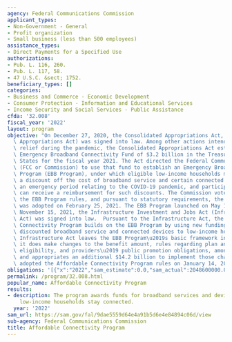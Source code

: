 ```yaml
---
agency: Federal Communications Commission
applicant_types:
- Non-Government - General
- Profit organization
- Small business (less than 500 employees)
assistance_types:
- Direct Payments for a Specified Use
authorizations:
- Pub. L. 116, 260.
- Pub. L. 117, 58.
- 47 U.S.C. &sect; 1752.
beneficiary_types: []
categories:
- Business and Commerce - Economic Development
- Consumer Protection - Information and Educational Services
- Income Security and Social Services - Public Assistance
cfda: '32.008'
fiscal_year: '2022'
layout: program
objective: "On December 27, 2020, the Consolidated Appropriations Act, 2021 (Consolidated\
  \ Appropriations Act) was signed into law. Among other actions intended to provide\
  \ relief during the pandemic, the Consolidated Appropriations Act established an\
  \ Emergency Broadband Connectivity Fund of $3.2 billion in the Treasury of the United\
  \ States for the fiscal year 2021. The Act directed the Federal Communications Commission\
  \ (FCC or Commission) to use that fund to establish an Emergency Broadband Benefit\
  \ Program (EBB Program), under which eligible low-income households may receive\
  \ a discount off the cost of broadband service and certain connected devices during\
  \ an emergency period relating to the COVID-19 pandemic, and participating providers\
  \ can receive a reimbursement for such discounts. The Commission voted to adopt\
  \ the EBB Program rules, and pursuant to statutory requirements, the final order\
  \ was adopted on February 25, 2021. The EBB Program launched on May 12, 2021. On\
  \ November 15, 2021, the Infrastructure Investment and Jobs Act (Infrastructure\
  \ Act) was signed into law.  Pursuant to the Infrastructure Act, the Affordable\
  \ Connectivity Program builds on the EBB Program by using new funding to provide\
  \ discounted broadband service and connected devices to low-income households. The\
  \ Infrastructure Act leaves the EBB Program\u2019s basic framework in place, but\
  \ it does make changes to the benefit amount, rules regarding plan and subscriber\
  \ eligibility, and providers\u2019 public promotion obligations, among other changes,\
  \ and appropriates an additional $14.2 billion to implement those changes. The Commission\
  \ adopted the Affordable Connectivity Program rules on January 14, 2022."
obligations: '[{"x":"2022","sam_estimate":0.0,"sam_actual":2048600000.0,"usa_spending_actual":4027144730.86},{"x":"2023","sam_estimate":8580000000.0,"sam_actual":0.0,"usa_spending_actual":4815841572.17},{"x":"2024","sam_estimate":3571400000.0,"sam_actual":0.0,"usa_spending_actual":0.0}]'
permalink: /program/32.008.html
popular_name: Affordable Connectivity Program
results:
- description: The program awards funds for broadband services and devices to help
    low-income households stay connected.
  year: '2022'
sam_url: https://sam.gov/fal/9dae5559d64e4a91b5d6e4e84894c06d/view
sub-agency: Federal Communications Commission
title: Affordable Connectivity Program
---
```


